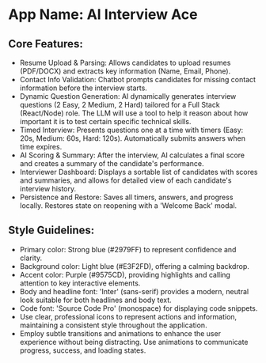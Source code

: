 # **App Name**: AI Interview Ace

## Core Features:

- Resume Upload & Parsing: Allows candidates to upload resumes (PDF/DOCX) and extracts key information (Name, Email, Phone).
- Contact Info Validation: Chatbot prompts candidates for missing contact information before the interview starts.
- Dynamic Question Generation: AI dynamically generates interview questions (2 Easy, 2 Medium, 2 Hard) tailored for a Full Stack (React/Node) role.  The LLM will use a tool to help it reason about how important it is to test certain specific technical skills.
- Timed Interview: Presents questions one at a time with timers (Easy: 20s, Medium: 60s, Hard: 120s).  Automatically submits answers when time expires.
- AI Scoring & Summary: After the interview, AI calculates a final score and creates a summary of the candidate's performance.
- Interviewer Dashboard: Displays a sortable list of candidates with scores and summaries, and allows for detailed view of each candidate's interview history.
- Persistence and Restore: Saves all timers, answers, and progress locally. Restores state on reopening with a 'Welcome Back' modal.

## Style Guidelines:

- Primary color: Strong blue (#2979FF) to represent confidence and clarity.
- Background color: Light blue (#E3F2FD), offering a calming backdrop.
- Accent color: Purple (#9575CD), providing highlights and calling attention to key interactive elements.
- Body and headline font: 'Inter' (sans-serif) provides a modern, neutral look suitable for both headlines and body text.
- Code font: 'Source Code Pro' (monospace) for displaying code snippets.
- Use clear, professional icons to represent actions and information, maintaining a consistent style throughout the application.
- Employ subtle transitions and animations to enhance the user experience without being distracting.  Use animations to communicate progress, success, and loading states.